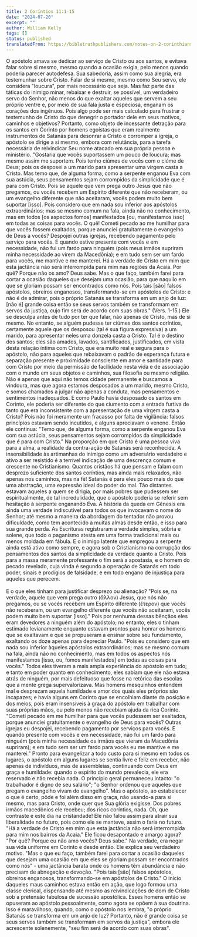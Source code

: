 ```yaml
---
title: 2 Coríntios 11:1-15
date: "2024-07-20"
excerpt: ""
author: William Kelly
tags: []
status: published
translatedFrom: https://bibletruthpublishers.com/notes-on-2-corinthians-11-1-15/william-kelly-wk/w-kelly/lac143221-lub-16163-5
---
```


O apóstolo amava se dedicar ao serviço de Cristo ou aos santos, e
evitava falar sobre si mesmo, mesmo quando a ocasião exigia, pelo menos
quando poderia parecer autodefesa. Sua sabedoria, assim como sua
alegria, era testemunhar sobre Cristo. Falar de si mesmo, mesmo como Seu
servo, ele considera \"loucura\", por mais necessário que seja. Mas faz
parte das táticas do inimigo minar, rebaixar e destruir, se possível, um
verdadeiro servo do Senhor, não menos do que exaltar aqueles que servem
a seu próprio ventre e, por meio de sua fala justa e especiosa, enganam
os corações dos ingênuos. Pois algo pode ser mais calculado para
frustrar o testemunho de Cristo do que denegrir o portador dele em seus
motivos, caminhos e objetivos? Portanto, como objeto de incessante
detração para os santos em Corinto por homens egoístas que eram
realmente instrumentos de Satanás para desonrar a Cristo e corromper a
igreja, o apóstolo se dirige a si mesmo, embora com relutância, para a
tarefa necessária de reivindicar Seu nome atacado em sua própria pessoa
e ministério. \"Gostaria que vocês suportassem um pouco de loucura; mas
mesmo assim me suportem. Pois tenho ciúmes de vocês com o ciúme de Deus;
pois os desposei a um marido para apresentar uma virgem casta a Cristo.
Mas temo que, de alguma forma, como a serpente enganou Eva com sua
astúcia, seus pensamentos sejam corrompidos da simplicidade que é para
com Cristo. Pois se aquele que vem prega outro Jesus que não pregamos,
ou vocês recebem um Espírito diferente que não receberam, ou um
evangelho diferente que não aceitaram, vocês podem muito bem suportar
\[isso\]. Pois considero que em nada sou inferior aos apóstolos
extraordinários; mas se mesmo comum na fala, ainda não no conhecimento,
mas em todos \[os aspectos fomos\] manifestados \[ou, manifestamos
isso\] em todas as coisas para vocês. O quê! Cometi pecado ao me
humilhar para que vocês fossem exaltados, porque anunciei gratuitamente
o evangelho de Deus a vocês? Despojei outras igrejas, recebendo
pagamento pelo serviço para vocês. E quando estive presente com vocês e
em necessidade, não fui um fardo para ninguém (pois meus irmãos supriram
minha necessidade ao virem da Macedônia); e em tudo sem ser um fardo
para vocês, me mantive e me manterei. Há a verdade de Cristo em mim que
esta jactância não será interrompida para mim nas regiões da Acaia. Por
quê? Porque não os amo? Deus sabe. Mas o que faço, também farei para
cortar a ocasião daqueles que desejam uma ocasião, para que naquilo em
que se gloriam possam ser encontrados como nós. Pois tais \[são\] falsos
apóstolos, obreiros enganosos, transformando-se em apóstolos de Cristo:
e não é de admirar, pois o próprio Satanás se transforma em um anjo de
luz: \[não é\] grande coisa então se seus servos também se transformam
em servos da justiça, cujo fim será de acordo com suas obras.\" (Vers.
1-15.) Ele se desculpa antes de tudo por ter que falar, não apenas de
Cristo, mas de si mesmo. No entanto, se alguém pudesse ter ciúmes dos
santos coríntios, certamente aquele que os desposou (tal é sua figura
expressiva) a um marido, para apresentar neles uma donzela casta a
Cristo. Tal é o destino dos santos; eles são amados, lavados,
santificados, justificados, em vista desta relação íntima com Cristo,
que era muito real e segura para o apóstolo, não para aqueles que
rebaixavam o padrão de esperança futura e separação presente e
proximidade consciente em amor e santidade para com Cristo por meio da
permissão de facilidade nesta vida e de associação com o mundo em seus
objetos e caminhos, sua filosofia ou mesmo religião. Não é apenas que
aqui não temos cidade permanente e buscamos a vindoura, mas que agora
estamos desposados a um marido, mesmo Cristo, e somos chamados a julgar
não apenas a conduta, mas pensamentos e sentimentos inadequados. E como
Paulo havia desposado os santos em Corinto, ele poderia ser diferente do
que ciumento com a entrada furtiva de tanto que era inconsistente com a
apresentação de uma virgem casta a Cristo? Pois não foi meramente um
fracasso por falta de vigilância: falsos princípios estavam sendo
incutidos, e alguns apreciavam o veneno. Então ele continua: \"Temo que,
de alguma forma, como a serpente enganou Eva com sua astúcia, seus
pensamentos sejam corrompidos da simplicidade que é para com Cristo.\"
Na proporção em que Cristo é uma pessoa viva para a alma, a realidade da
contra-ação de Satanás será reconhecida. A insensibilidade às artimanhas
do inimigo como um adversário verdadeiro e ativo a ser resistido é a
terrível indicação de uma descrença comum e crescente no Cristianismo.
Quantos cristãos há que pensam e falam com desprezo suficiente dos
santos coríntios, mas ainda mais relaxados, não apenas nos caminhos, mas
na fé! Satanás é para eles pouco mais do que uma abstração, uma
expressão ideal do poder do mal. Tão distantes estavam aqueles a quem se
dirigia, por mais pobres que pudessem ser espiritualmente, de tal
incredulidade, que o apóstolo poderia se referir sem hesitação à
serpente enganando Eva. A história da queda em Gênesis era ainda uma
verdade indiscutível para todos os que invocavam o nome do Senhor; até
mesmo a maneira da abordagem do tentador não provou dificuldade, como
tem acontecido a muitas almas desde então, e isso para sua grande perda.
As Escrituras registraram a verdade simples, sóbria e solene, que todo o
paganismo atesta em uma forma tradicional mais ou menos moldada em
fábula. E o inimigo latente que empregou a serpente ainda está ativo
como sempre, e agora sob o Cristianismo na corrupção dos pensamentos dos
santos da simplicidade da verdade quanto a Cristo. Pois para a massa
meramente professante o fim será a apostasia, e o homem do pecado
revelado, cuja vinda é segundo a operação de Satanás em todo poder,
sinais e prodígios de falsidade, e em todo engano de injustiça para
aqueles que perecem.\
\
E o que eles tinham para justificar desprezo ou alienação? \"Pois se, na
verdade, aquele que vem prega outro (ἄλλον) Jesus, que nós não pregamos,
ou se vocês recebem um Espírito diferente (ἕτερον) que vocês não
receberam, ou um evangelho diferente que vocês não aceitaram, vocês
podem muito bem suportar \[isso\].\" Pois por nenhuma dessas bênçãos
eles eram devedores a ninguém além do apóstolo; no entanto, eles o
tinham estimado levianamente enquanto estavam prontos para honrar os
homens que se exaltavam e que se propuseram a ensinar sobre seu
fundamento, exaltando os doze apenas para depreciar Paulo. \"Pois eu
considero que em nada sou inferior àqueles apóstolos extraordinários;
mas se mesmo comum na fala, ainda não no conhecimento, mas em todos os
aspectos nós manifestamos \[isso, ou, fomos manifestados\] em todas as
coisas para vocês.\" Todos eles tiveram a mais ampla experiência do
apóstolo em tudo; e tanto em poder quanto em conhecimento, eles sabiam
que ele não estava atrás de ninguém, por mais defeituoso que fosse na
retórica das escolas que a mente grega supervalorizava. Mas homens
mesquinhos entendem mal e desprezam aquela humildade e amor dos quais
eles próprios são incapazes; e havia alguns em Corinto que se encolhiam
diante da posição e dos meios, pois eram insensíveis à graça do apóstolo
em trabalhar com suas próprias mãos, ou pelo menos não recebiam ajuda da
rica Corinto. \"Cometi pecado em me humilhar para que vocês pudessem ser
exaltados, porque anunciei gratuitamente o evangelho de Deus para vocês?
Outras igrejas eu despojei, recebendo pagamento por serviços para vocês.
E quando presente com vocês e em necessidade, não fui um fardo para
ninguém (pois minha necessidade os irmãos que vieram da Macedônia
supriram); e em tudo sem ser um fardo para vocês eu me mantive e me
manterei.\" Pronto para evangelizar a todo custo para si mesmo em todos
os lugares, o apóstolo em alguns lugares se sentia livre e feliz em
receber, não apenas de indivíduos, mas de assembleias, continuando com
Deus em graça e humildade: quando o espírito do mundo prevalecia, ele
era reservado e não recebia nada. O princípio geral permaneceu intacto:
\"o trabalhador é digno de seu salário\"; \"o Senhor ordenou que aqueles
que pregam o evangelho vivam do evangelho\". Mas o apóstolo, ao
estabelecer o que é certo, pôde e foi além disso em graça, não usando-a
para si mesmo, mas para Cristo, onde quer que Sua glória exigisse. Dos
pobres irmãos macedônios ele recebeu; dos ricos coríntios, nada. Oh, que
contraste é este dia na cristandade! Ele não falou assim para atrair sua
liberalidade no futuro, pois como ele se manteve, assim o faria no
futuro. \"Há a verdade de Cristo em mim que esta jactância não será
interrompida para mim nos bairros da Acaia.\" Ele ficou desapontado e
amargo agora? \"Por quê? Porque eu não amo vocês? Deus sabe.\" Na
verdade, era negar sua vida uniforme em Corinto e desde então. Ele
explica seu verdadeiro motivo. \"Mas o que eu faço, também farei para
cortar a ocasião daqueles que desejam uma ocasião em que eles se gloriam
possam ser encontrados como nós\" - uma jactância barata onde os homens
têm abundância e não precisam de abnegação e devoção. \"Pois tais
\[são\] falsos apóstolos, obreiros enganosos, transformando-se em
apóstolos de Cristo.\" O início daqueles maus caminhos estava então em
ação, que logo formou uma classe clerical, dispensando até mesmo as
reivindicações de dom de Cristo sob a pretensão fabulosa de sucessão
apostólica. Esses homens então se opuseram ao apóstolo pessoalmente,
como agora se opõem à sua doutrina. Isso é maravilhoso, quando, como o
apóstolo nos lembra, \"o próprio Satanás se transforma em um anjo de
luz? Portanto, não é grande coisa se seus servos também se transformam
em servos da justiça\", embora ele acrescente solenemente, \"seu fim
será de acordo com suas obras\".
